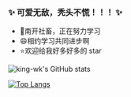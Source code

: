 
### ✨ 可爱无敌，秃头不慌！！！ ✨

- 🔭南开社畜，正在努力学习
- 😄相约学习共同进步啊
- ⭐欢迎给我好多好多的 star


![king-wk's GitHub stats](https://github-readme-stats.vercel.app/api?username=king-wk&show_icons=true&theme=dracula)

[![Top Langs](https://github-readme-stats.vercel.app/api/top-langs/?username=king-wk&layout=compact&theme=dracula)](https://github.com/anuraghazra/github-readme-stats)
